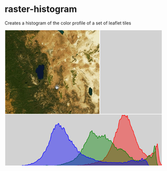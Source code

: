 # raster-histogram

Creates a histogram of the color profile of a set of leaflet tiles

![](https://raw.githubusercontent.com/drewbo/raster-histogram/master/histogram.gif)
